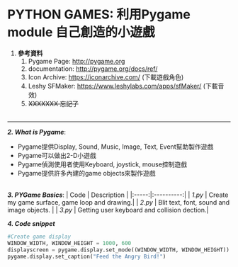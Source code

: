 # PYTHON GAMES: 利用Pygame module 自己創造的小遊戲

1. **參考資料**
    1. Pygame Page:   http://pygame.org
    2. documentation: http://pygame.org/docs/ref/
    3. Icon Archive:  https://iconarchive.com/   (下載遊戲角色)
    4. Leshy SFMaker: https://www.leshylabs.com/apps/sfMaker/ (下載音效)
    5. ~~XXXXXXX 忘記了~~ <br><br>
 ------

**_2. What is Pygame_**:
  * Pygame提供Display, Sound, Music, Image, Text, Event幫助製作遊戲
  * Pygame可以做出2-D小遊戲
  * Pygame偵測使用者使用Keyboard, joystick, mouse控制遊戲
  * Pygame提供許多內建的game objects來製作遊戲 <br><br>

**_3. PYGame Basics_**:
| Code | Description |
|:-----:|:----------:|
| _1.py_ | Create my game surface, game loop and drawing.|
| _2.py_ | Blit text, font, sound and image objects.   |
| _3.py_ | Getting user keyboard and collision dection.|

**_4. Code snippet_**
```python
#Create game display
WINDOW_WIDTH, WINDOW_HEIGHT = 1000, 600
displayscreen = pygame.display.set_mode((WINDOW_WIDTH, WINDOW_HEIGHT))
pygame.display.set_caption("Feed the Angry Bird!")

```
